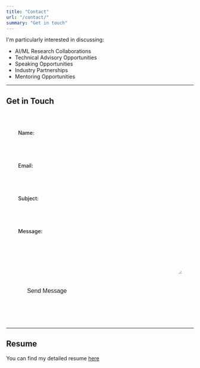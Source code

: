 ```yaml
---
title: "Contact"
url: "/contact/"
summary: "Get in touch"
---
```


I'm particularly interested in discussing:
- AI/ML Research Collaborations
- Technical Advisory Opportunities
- Speaking Opportunities
- Industry Partnerships
- Mentoring Opportunities
---
## Get in Touch

<form action="https://formspree.io/f/mlddaggp" method="POST" style="background: var(--entry); padding: 2rem; border-radius: 8px; margin: 2rem 0;">
  <div style="margin-bottom: 1.5rem;">
    <label for="name" style="display: block; margin-bottom: 0.5rem; font-weight: 500;">Name:</label>
    <input type="text" id="name" name="name" required style="width: 100%; padding: 0.75rem; border: 1px solid var(--border); border-radius: 4px; background: var(--theme); color: var(--primary);">
  </div>

  <div style="margin-bottom: 1.5rem;">
    <label for="email" style="display: block; margin-bottom: 0.5rem; font-weight: 500;">Email:</label>
    <input type="email" id="email" name="email" required style="width: 100%; padding: 0.75rem; border: 1px solid var(--border); border-radius: 4px; background: var(--theme); color: var(--primary);">
  </div>

  <div style="margin-bottom: 1.5rem;">
    <label for="subject" style="display: block; margin-bottom: 0.5rem; font-weight: 500;">Subject:</label>
    <input type="text" id="subject" name="subject" required style="width: 100%; padding: 0.75rem; border: 1px solid var(--border); border-radius: 4px; background: var(--theme); color: var(--primary);">
  </div>

  <div style="margin-bottom: 1.5rem;">
    <label for="message" style="display: block; margin-bottom: 0.5rem; font-weight: 500;">Message:</label>
    <textarea id="message" name="message" rows="5" required style="width: 100%; padding: 0.75rem; border: 1px solid var(--border); border-radius: 4px; background: var(--theme); color: var(--primary);"></textarea>
  </div>

  <button type="submit" style="background-color: var(--primary); color: var(--theme); padding: 0.75rem 1.5rem; border: none; border-radius: 4px; cursor: pointer; font-weight: 500; font-size: 1rem;">Send Message</button>
</form>

---
## Resume
You can find my detailed resume [here](/resume/Resume.pdf)